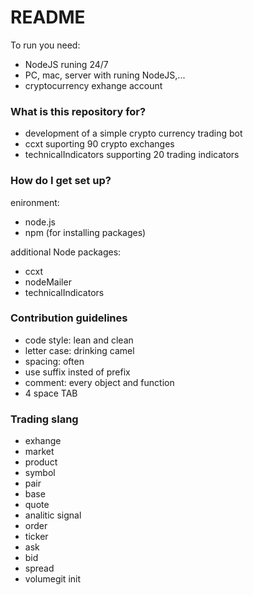 # README #



To run you need:
- NodeJS runing 24/7 
- PC, mac, server with runing NodeJS,...
- cryptocurrency exhange account
 
### What is this repository for?

- development of a simple crypto currency trading bot
- ccxt suporting 90 crypto exchanges
- technicalIndicators supporting 20 trading indicators

### How do I get set up? ###

enironment:
- node.js
- npm (for installing packages)

additional Node packages:
- ccxt  
- nodeMailer
- technicalIndicators

### Contribution guidelines ###

- code style: lean and clean
- letter case: drinking camel
- spacing: often
- use suffix insted of prefix
- comment: every object and function
- 4 space TAB

### Trading slang

- exhange
- market
- product
- symbol
- pair
- base
- quote
- analitic signal
- order
- ticker
- ask
- bid
- spread
- volumegit init
